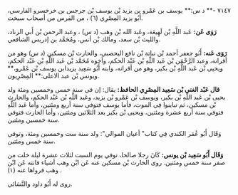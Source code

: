 ٧١٤٧ -** د س:** يوسف بن عَمْرو بن يزيد بْن يوسف بْن جرجس بن خرخسرو الفارسي، أَبُو يزيد المِصْرِي (٦) ، من الفرس من أصحاب سبخت.

**رَوَى عَن:** عَبد اللَّهِ بْن لَهِيعَة، وعَبد الله بْن وهب (د س) ، وعبد الرحمن بْن أَبي الزناد، والليث بْن سعد، ومالك بْن أنس، ومُحَمَّد بن إدريس الشافعي.

**رَوَى عَنه:** أَبُو جعفر أحمد بْن نباتة بْن نافع اليحصبي، والحارث بْن مسكين (د س) وهو من أقرانه، وعبد الرَّحْمَن بْن عَبد اللَّهِ بْن عَبْد الحكم، وأخوه مُحَمَّد بْن عَبد اللَّهِ بْن عَبْد الحكم، ويحيى بْن عَبد اللَّهِ بْن بكير، وهو من أقرانه، وابنه أَبُو سَعِيد يزيدابن يوسف بْن عَمْرو،** ويونس بْن عبد الاعلى:** المِصْرِيون.

**قال عَبْد الغني بْن سَعِيد المِصْرِي الحافظ:** يقال: إن في سنة خمس وخمسين ومئة ولد يحيى بْن عَبد اللَّهِ بْن بكير، ويوسف بْن عَمْرو بْن يزيد، وعَبد اللَّه بْن عَبْد الحكم، والحارث بْن مسكين، ثم تباينوا فِي الموت، فأما يوسف فتوفي سنة أربع ومئتين، وأما عَبد اللَّهِ فتوفي سنة أربع عشرة ومئتين، ويحيى بْن بكير بعد الثلاثين ومئتين، وأما الحارث فتوفي سنة خمسين ومئتين.

وَقَال أَبُو عُمَر الكندي فِي كتاب" أعيان الموالي": ولد سنة ست وخمسين ومئة، وتوفي سنة خمس ومئتين.

**وَقَال أَبُو سَعِيد بْن يونس:** كَانَ رجلا صالحا، توفي يوم السبت لثلاث عشرة ليلة خلت من صفر سنة خمس ومئتين. روى الحارث بْن مسكين عنه عَن ابْن وهب أشياء فاتته عَن ابْن وهب فرواها عنه (١) .

روى له أَبُو داود والنَّسَائي.